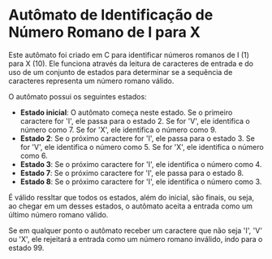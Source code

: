 # Autômato de Identificação de Número Romano de I para X

Este autômato foi criado em C para identificar números romanos de I (1) para X (10). Ele funciona através da leitura de caracteres de entrada e do uso de um conjunto de estados para determinar se a sequência de caracteres representa um número romano válido.

O autômato possui os seguintes estados:

- **Estado inicial**: O autômato começa neste estado. Se o primeiro caractere for 'I', ele passa para o estado 2. Se for 'V', ele identifica o número como 7. Se for 'X', ele identifica o número como 9.
- **Estado 2**: Se o próximo caractere for 'I', ele passa para o estado 3. Se for 'V', ele identifica o número como 5. Se for 'X', ele identifica o número como 6.
- **Estado 3**: Se o próximo caractere for 'I', ele identifica o número como 4.
- **Estado 7**: Se o próximo caractere for 'I', ele passa para o estado 8.
- **Estado 8**: Se o próximo caractere for 'I', ele identifica o número como 3.

É válido ressltar que todos os estados, além do inicial, são finais, ou seja, ao chegar em um desses estados, o autômato aceita a entrada como um último número romano válido.

Se em qualquer ponto o autômato receber um caractere que não seja 'I', 'V' ou 'X', ele rejeitará a entrada como um número romano inválido, indo para o estado 99.